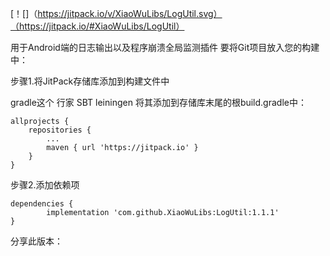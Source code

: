 [！[]（https://jitpack.io/v/XiaoWuLibs/LogUtil.svg）（https://jitpack.io/#XiaoWuLibs/LogUtil）


用于Android端的日志输出以及程序崩溃全局监测插件
要将Git项目放入您的构建中：

步骤1.将JitPack存储库添加到构建文件中

gradle这个
行家
SBT
leiningen
将其添加到存储库末尾的根build.gradle中：

	allprojects {
		repositories {
			...
			maven { url 'https://jitpack.io' }
		}
	}
步骤2.添加依赖项

	dependencies {
	        implementation 'com.github.XiaoWuLibs:LogUtil:1.1.1'
	}
分享此版本：
